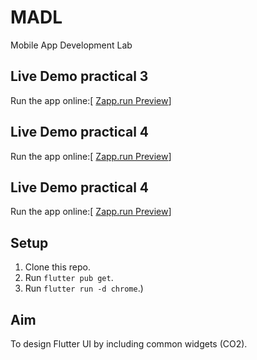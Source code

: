 # MADL
Mobile App Development Lab
## Live Demo practical 3
Run the app online:[ [Zapp.run Preview](https://zapp.run/edit/flutter-zq2y0656q2z0?entry=lib/main.dart&file=assets/images)]
## Live Demo practical 4
Run the app online:[ [Zapp.run Preview](https://zapp.run/edit/flutter-zwko06p4wkp0?entry=lib/main.dart&file=lib/main.dart)]
## Live Demo practical 4
Run the app online:[ [Zapp.run Preview](https://zapp.run/edit/flutter-z7xw066s7xx0?entry=lib/main.dart&file=lib/main.dart)]

## Setup
1. Clone this repo.
2. Run `flutter pub get`.
3. Run `flutter run -d chrome`.)


## Aim
To design Flutter UI by including common widgets (CO2).
